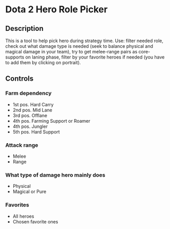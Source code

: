 # Dota 2 Hero Role Picker

## Description
This is a tool to help pick hero during strategy time. Use: filter needed role, check out what damage type is needed (seek to balance physical and magical damage in your team), try to get melee-range pairs as core-supports on laning phase, filter by your favorite heroes if needed (you have to add them by clicking on portrait).

## Controls
### Farm dependency
- 1st pos. Hard Carry 
- 2nd pos. Mid Lane
- 3rd pos. Offlane
- 4th pos. Farming Support or Roamer
- 4th pos. Jungler
- 5th pos. Hard Support

### Attack range
- Melee
- Range

### What type of damage hero mainly does
- Physical
- Magical or Pure

### Favorites
- All heroes
- Chosen favorite ones